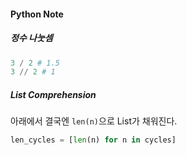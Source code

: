 #### Python Note

##### 정수 나눗셈
``` python
3 / 2 # 1.5
3 // 2 # 1
```

##### List Comprehension
아래에서 결국엔 `len(n)`으로 List가 채워진다.
``` python
len_cycles = [len(n) for n in cycles]
```